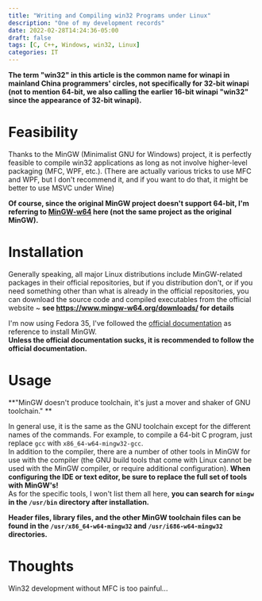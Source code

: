 ```yaml
---
title: "Writing and Compiling win32 Programs under Linux"
description: "One of my development records"
date: 2022-02-28T14:24:36-05:00
draft: false
tags: [C, C++, Windows, win32, Linux]
categories: IT
---
```


**The term "win32" in this article is the common name for winapi in mainland China programmers' circles, not specifically for 32-bit winapi (not to mention 64-bit, we also calling the earlier 16-bit winapi "win32" since the appearance of 32-bit winapi).**

# Feasibility

Thanks to the MinGW (Minimalist GNU for Windows) project, it is perfectly feasible to compile win32 applications as long as not involve higher-level packaging (MFC, WPF, etc.). (There are actually various tricks to use MFC and WPF, but I don't recommend it, and if you want to do that, it might be better to use MSVC under Wine)

**Of course, since the original MinGW project doesn't support 64-bit, I'm referring to [MinGW-w64](https://www.mingw-w64.org) here (not the same project as the original MinGW).**

# Installation

Generally speaking, all major Linux distributions include MinGW-related packages in their official repositories, but if you distribution don't, or if you need something other than what is already in the official repositories, you can download the source code and compiled executables from the official website ~ **see https://www.mingw-w64.org/downloads/ for details**

I'm now using Fedora 35, I've followed the [official documentation](https://docs.fedoraproject.org/en-US/packaging-guidelines/MinGW/) as reference to install MinGW.  
**Unless the official documentation sucks, it is recommended to follow the official documentation.**

# Usage

**"MinGW doesn't produce toolchain, it's just a mover and shaker of GNU toolchain." **

In general use, it is the same as the GNU toolchain except for the different names of the commands. For example, to compile a 64-bit C program, just replace `gcc` with `x86_64-w64-mingw32-gcc`.  
In addition to the compiler, there are a number of other tools in MinGW for use with the compiler (the GNU build tools that come with Linux cannot be used with the MinGW compiler, or require additional configuration). **When configuring the IDE or text editor, be sure to replace the full set of tools with MinGW's!**  
As for the specific tools, I won't list them all here, **you can search for `mingw` in the `/usr/bin` directory after installation.**

**Header files, library files, and the other MinGW toolchain files can be found in the `/usr/x86_64-w64-mingw32` and `/usr/i686-w64-mingw32` directories.**

# Thoughts

Win32 development without MFC is too painful...